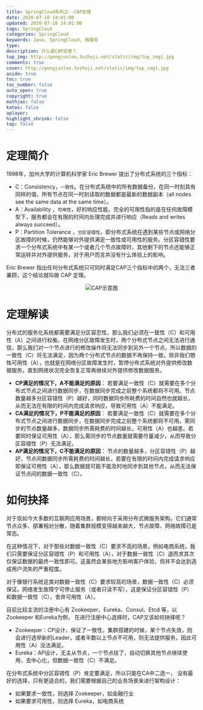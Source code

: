 ```yaml
---
title: SpringCloud系列之--CAP定理
date: 2020-07-18 14:01:00
updated: 2020-07-18 14:01:00
tags: SpringCloud
categories: SpringCloud
keywords: Java, SpringCloud, 微服务
type: 
description: 什么是CAP定理？
top_img: http://pengjunlee.3vzhuji.net/static/img/top_img1.jpg
comments: true
cover: http://pengjunlee.3vzhuji.net/static/img/top_img1.jpg
aside: true
toc: true
toc_number: false
auto_open: true
copyright: true
mathjax: false
katex: false
aplayer:
highlight_shrink: false
top: false
---
```

# 定理简介

1998年，加州大学的计算机科学家 Eric Brewer 提出了分布式系统的三个指标：

- C：Consistency，`一致性`。在分布式系统中的所有数据备份，在同一时刻具有同样的值，所有节点在同一时刻读取的数据都是最新的数据副本（all nodes see the same data at the same time）。
- A：Availability ，`可用性`，好的响应性能。完全的可用性指的是在任何故障模型下，服务都会在有限的时间内处理完成并进行响应（Reads and writes always succeed）。
- P：Partition Tolerance ，`分区容错性`，即分布式系统在遇到某些节点或网络分区故障的时候，仍然能够对外提供满足一致性或可用性的服务。分区容错性要求一个分布式系统中有某一个或者几个节点故障时，其他剩下的节点还能够正常运转并对外提供服务，对于用户而言并没有什么体验上的影响。

Eric Brewer 指出任何分布式系统只可同时满足CAP三个指标中的两个，无法三者兼顾，这个结论就叫做 CAP 定理。

<div align=center>

![CAP示意图](http://pengjunlee.3vzhuji.net/static/springcloud/1.png "CAP示意图")
<div align=left>

# 定理解读
分布式的服务化系统都需要满足分区容忍性，那么我们必须在一致性（C）和可用性（A）之间进行权衡。在网络分区故障发生时，两个分布式节点之间无法进行通信，那么我们对一个节点进行的修改操作将无法同步到另外一个节点，所以数据的一致性（C）将无法满足，因为两个分布式节点的数据不再保持一致。除非我们牺牲可用性（A），也就是在网络分区故障发生时，暂停分布式系统对外提供修改数据服务，直到网络状况完全恢复正常再继续对外提供修改数据服务。

- **CP满足的情况下，A不能满足的原因**：
若要满足一致性（C）就需要在多个分布式节点之间进行数据同步，在数据同步完成之前整个系统都将不可用。节点数量越多分区容错性（P）越好，同时数据同步所耗费的时间自然也就越长，从而无法在有限的时间内完成请求响应，导致可用性（A）不能满足。
- **CA满足的情况下，P不能满足的原因**：
若要满足一致性（C）就需要在多个分布式节点之间进行数据同步，在数据同步完成之前整个系统都将不可用。需同步的节点数量越多，数据同步所需耗费的时间越长，可用性（A）也越差。若要同时保证可用性（A），那么需同步的节点数量就需要尽量减少，从而导致分区容错性（P）无法满足。
- **AP满足的情况下，C不能满足的原因**：
节点的数量越多，分区容错性（P）越好，节点间数据同步所需耗费的时间越长，若要在有限的时间内完成请求响应即保证可用性（A），那么数据就可能不能及时地同步到其他节点，从而无法保证节点间的数据一致性（C）。

# 如何抉择
对于现如今大多数的互联网应用场景，都倾向于采用分布式微服务架构，它们通常节点众多、部署相对分散，随着集群规模变得越来越大，节点故障、网络故障已是常态。

在这种情况下，对于那些对数据一致性（C）要求不高的场景，例如电商系统，我们只需要保证分区容错性（P）和可用性（A），对于数据一致性（C）退而求其次仅保证数据的最终一致性即可。这虽然会某些地方影响客户体验，但并不会达到造成用户流失的严重程度。

对于像银行系统这类对数据一致性（C）要求较高的场景，数据一致性（C）必须保证。网络发生故障宁可停止服务（或者只读不写），这是保证分区容错性（P）和数据一致性（C），舍弃可用性（A）。

目前比较主流的注册中心有 Zookeeper、Eureka、Consul、Etcd 等，以Zookeeper 和Eureka为例， 在进行注册中心选择时，CAP又该如何抉择呢？

- Zookeeper：CP设计，保证了一致性，集群搭建的时候，某个节点失效，则会进行选举新的Leader，或者半数以上节点不可用，则无法提供服务，因此可用性（A）没法满足。
- Eureka：AP设计，无主从节点，一个节点挂了，自动切换其他节点继续使用，去中心化，但数据一致性（C）不满足。

在分布式系统中分区容错性（P）肯定要满足，所以只能在CA中二选一， 没有最好的选择，只有更适合的，我们需要根据自己的业务场景来进行架构设计：

- 如果要求一致性，则选择 Zookeeper，如金融行业
- 如果要求可用性，则选择 Eureka，如电商系统